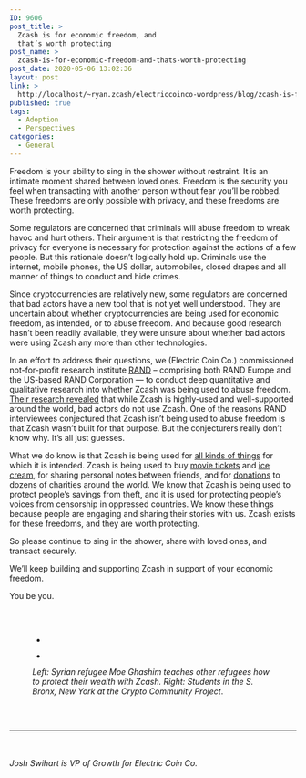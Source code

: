 ```yaml
---
ID: 9606
post_title: >
  Zcash is for economic freedom, and
  that’s worth protecting
post_name: >
  zcash-is-for-economic-freedom-and-thats-worth-protecting
post_date: 2020-05-06 13:02:36
layout: post
link: >
  http://localhost/~ryan.zcash/electriccoinco-wordpress/blog/zcash-is-for-economic-freedom-and-thats-worth-protecting/
published: true
tags:
  - Adoption
  - Perspectives
categories:
  - General
---
```

<!-- wp:paragraph -->
<p>Freedom is your ability to sing in the shower without restraint. It is an intimate moment shared between loved ones. Freedom is the security you feel when transacting with another person without fear you’ll be robbed. These freedoms are only possible with privacy, and these freedoms are worth protecting.</p>
<!-- /wp:paragraph -->

<!-- wp:paragraph -->
<p>Some regulators are concerned that criminals will abuse freedom to wreak havoc and hurt others. Their argument is that restricting the freedom of privacy for everyone is necessary for protection against the actions of a few people. But this rationale doesn’t logically hold up. Criminals use the internet, mobile phones, the US dollar, automobiles, closed drapes and all manner of things to conduct and hide crimes.&nbsp;</p>
<!-- /wp:paragraph -->

<!-- wp:paragraph -->
<p>Since cryptocurrencies are relatively new, some regulators are concerned that bad actors have a new tool that is not yet well understood. They are uncertain about whether cryptocurrencies are being used for economic freedom, as intended, or to abuse freedom. And because good research hasn’t been readily available, they were unsure about whether bad actors were using Zcash any more than other technologies.&nbsp;</p>
<!-- /wp:paragraph -->

<!-- wp:paragraph -->
<p>In an effort to address their questions, we (Electric Coin Co.) commissioned not-for-profit research institute <a href="https://www.rand.org/" target="_blank" rel="noreferrer noopener">RAND</a> – comprising both RAND Europe and the US-based RAND Corporation — to conduct deep quantitative and qualitative research into whether Zcash was being used to abuse freedom. <a rel="noreferrer noopener" href="https://www.rand.org/pubs/research_reports/RR4418.html" target="_blank">Their research revealed</a> that while Zcash is highly-used and well-supported around the world, bad actors do not use Zcash. One of the reasons RAND interviewees conjectured that Zcash isn’t being used to abuse freedom is that Zcash wasn’t built for that purpose. But the conjecturers really don’t know why. It’s all just guesses.</p>
<!-- /wp:paragraph -->

<!-- wp:paragraph -->
<p>What we do know is that Zcash is being used for <a href="https://dev-electriccoinco-wordpress.pantheonsite.io/blog/the-state-of-zcash-adoption/">all kinds of things</a> for which it is intended. Zcash is being used to buy <a href="https://twitter.com/anaisaltc/status/1163956264667426822" target="_blank" rel="noreferrer noopener">movie tickets</a> and <a href="https://twitter.com/SmithShamani/status/1157657252544864258" target="_blank" rel="noreferrer noopener">ice cream</a>, for sharing personal notes between friends, and for <a href="https://twitter.com/ElectricCoinCo/status/1253707010597502976" target="_blank" rel="noreferrer noopener">donations</a> to dozens of charities around the world. We know that Zcash is being used to protect people’s savings from theft, and it is used for protecting people’s voices from censorship in oppressed countries. We know these things because people are engaging and sharing their stories with us. Zcash exists for these freedoms, and they are worth protecting.</p>
<!-- /wp:paragraph -->

<!-- wp:paragraph -->
<p>So please continue to sing in the shower, share with loved ones, and transact securely.&nbsp;</p>
<!-- /wp:paragraph -->

<!-- wp:paragraph -->
<p>We’ll keep building and supporting Zcash in support of your economic freedom.&nbsp;</p>
<!-- /wp:paragraph -->

<!-- wp:paragraph -->
<p>You be you.</p>
<!-- /wp:paragraph -->

<!-- wp:spacer {"height":32} -->
<div style="height:32px" aria-hidden="true" class="wp-block-spacer"></div>
<!-- /wp:spacer -->

<!-- wp:gallery {"ids":[9620,9625]} -->
<figure class="wp-block-gallery columns-2 is-cropped"><ul class="blocks-gallery-grid"><li class="blocks-gallery-item"><figure><img src="https://dev-electriccoinco-wordpress.pantheonsite.io/wp-content/uploads/2020/05/KLP-1-1024x683.jpg" alt="" data-id="9620" data-link="https://dev-electriccoinco-wordpress.pantheonsite.io/?attachment_id=9620" class="wp-image-9620"/></figure></li><li class="blocks-gallery-item"><figure><img src="https://dev-electriccoinco-wordpress.pantheonsite.io/wp-content/uploads/2020/05/CCP-class-1024x683.jpg" alt="" data-id="9625" data-full-url="https://dev-electriccoinco-wordpress.pantheonsite.io/wp-content/uploads/2020/05/CCP-class.jpg" data-link="https://dev-electriccoinco-wordpress.pantheonsite.io/?attachment_id=9625" class="wp-image-9625"/></figure></li></ul><figcaption class="blocks-gallery-caption"><em>Left: Syrian refugee Moe Ghashim teaches other refugees how to protect their wealth with Zcash. Right: Students in the S. Bronx, New York at the Crypto Community Project</em>.</figcaption></figure>
<!-- /wp:gallery -->

<!-- wp:spacer {"height":32} -->
<div style="height:32px" aria-hidden="true" class="wp-block-spacer"></div>
<!-- /wp:spacer -->

<!-- wp:separator -->
<hr class="wp-block-separator"/>
<!-- /wp:separator -->

<!-- wp:spacer {"height":20} -->
<div style="height:20px" aria-hidden="true" class="wp-block-spacer"></div>
<!-- /wp:spacer -->

<!-- wp:paragraph -->
<p><em>Josh Swihart is VP of Growth for Electric Coin Co.</em></p>
<!-- /wp:paragraph -->